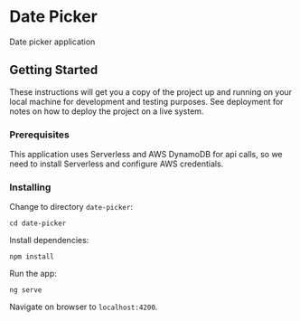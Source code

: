 # Date Picker

Date picker application

## Getting Started

These instructions will get you a copy of the project up and running on your local machine for development and testing purposes. See deployment for notes on how to deploy the project on a live system.

### Prerequisites

This application uses Serverless and AWS DynamoDB for api calls, so we need to install Serverless and configure AWS credentials.

### Installing
Change to directory `date-picker`:
```
cd date-picker
```

Install dependencies:
```
npm install
```

Run the app:
```
ng serve
```

Navigate on browser to `localhost:4200`.